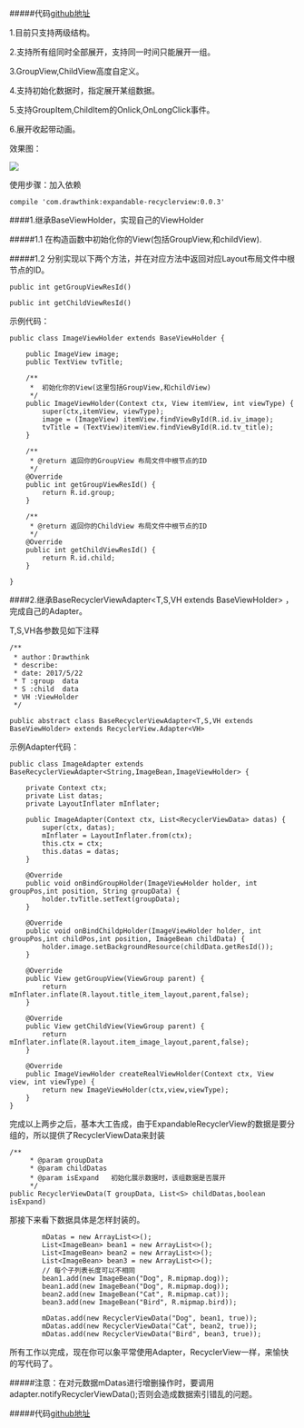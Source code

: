 #####代码[github地址](https://github.com/drawthink/ExpandableRecyclerView)


1.目前只支持两级结构。

2.支持所有组同时全部展开，支持同一时间只能展开一组。

3.GroupView,ChildView高度自定义。

4.支持初始化数据时，指定展开某组数据。

5.支持GroupItem,ChildItem的Onlick,OnLongClick事件。

6.展开收起带动画。


效果图：

![](https://github.com/drawthink/ExpandableRecyclerView/blob/master/screenshot/screenshot.gif?raw=true)
  
使用步骤：加入依赖
```
compile 'com.drawthink:expandable-recyclerview:0.0.3'

```
####1.继承BaseViewHolder，实现自己的ViewHolder

#####1.1 在构造函数中初始化你的View(包括GroupView,和childView).

#####1.2 分别实现以下两个方法，并在对应方法中返回对应Layout布局文件中根节点的ID。

```
public int getGroupViewResId()

public int getChildViewResId()
```
示例代码：
```
public class ImageViewHolder extends BaseViewHolder {

    public ImageView image;
    public TextView tvTitle;

    /**
     *  初始化你的View(这里包括GroupView,和childView)
     */
    public ImageViewHolder(Context ctx, View itemView, int viewType) {
        super(ctx,itemView, viewType);
        image = (ImageView) itemView.findViewById(R.id.iv_image);
        tvTitle = (TextView)itemView.findViewById(R.id.tv_title);
    }

    /**
     * @return 返回你的GroupView 布局文件中根节点的ID
     */
    @Override
    public int getGroupViewResId() {
        return R.id.group;
    }

    /**
     * @return 返回你的ChildView 布局文件中根节点的ID
     */
    @Override
    public int getChildViewResId() {
        return R.id.child;
    }

}
```

####2.继承BaseRecyclerViewAdapter<T,S,VH extends BaseViewHolder> ，完成自己的Adapter。

T,S,VH各参数见如下注释
```
/**
 * author：Drawthink
 * describe:
 * date: 2017/5/22
 * T :group  data
 * S :child  data
 * VH :ViewHolder
 */

public abstract class BaseRecyclerViewAdapter<T,S,VH extends BaseViewHolder> extends RecyclerView.Adapter<VH>

```
示例Adapter代码：
```
public class ImageAdapter extends BaseRecyclerViewAdapter<String,ImageBean,ImageViewHolder> {

    private Context ctx;
    private List datas;
    private LayoutInflater mInflater;

    public ImageAdapter(Context ctx, List<RecyclerViewData> datas) {
        super(ctx, datas);
        mInflater = LayoutInflater.from(ctx);
        this.ctx = ctx;
        this.datas = datas;
    }

    @Override
    public void onBindGroupHolder(ImageViewHolder holder, int groupPos,int position, String groupData) {
        holder.tvTitle.setText(groupData);
    }

    @Override
    public void onBindChildpHolder(ImageViewHolder holder, int groupPos,int childPos,int position, ImageBean childData) {
        holder.image.setBackgroundResource(childData.getResId());
    }

    @Override
    public View getGroupView(ViewGroup parent) {
        return mInflater.inflate(R.layout.title_item_layout,parent,false);
    }

    @Override
    public View getChildView(ViewGroup parent) {
        return mInflater.inflate(R.layout.item_image_layout,parent,false);
    }

    @Override
    public ImageViewHolder createRealViewHolder(Context ctx, View view, int viewType) {
        return new ImageViewHolder(ctx,view,viewType);
    }
}
```

完成以上两步之后，基本大工告成，由于ExpandableRecyclerView的数据是要分组的，所以提供了RecyclerViewData来封装
```
/**
     * @param groupData
     * @param childDatas
     * @param isExpand   初始化展示数据时，该组数据是否展开
     */
public RecyclerViewData(T groupData, List<S> childDatas,boolean isExpand)

```
那接下来看下数据具体是怎样封装的。
```
        mDatas = new ArrayList<>();
        List<ImageBean> bean1 = new ArrayList<>();
        List<ImageBean> bean2 = new ArrayList<>();
        List<ImageBean> bean3 = new ArrayList<>();
        // 每个子列表长度可以不相同
        bean1.add(new ImageBean("Dog", R.mipmap.dog));
        bean1.add(new ImageBean("Dog", R.mipmap.dog));
        bean2.add(new ImageBean("Cat", R.mipmap.cat));
        bean3.add(new ImageBean("Bird", R.mipmap.bird));

        mDatas.add(new RecyclerViewData("Dog", bean1, true));
        mDatas.add(new RecyclerViewData("Cat", bean2, true));
        mDatas.add(new RecyclerViewData("Bird", bean3, true));
```
所有工作以完成，现在你可以象平常使用Adapter，RecyclerView一样，来愉快的写代码了。

#####注意：在对元数据mDatas进行增删操作时，要调用adapter.notifyRecyclerViewData();否则会造成数据索引错乱的问题。


#####代码[github地址](https://github.com/drawthink/ExpandableRecyclerView)
